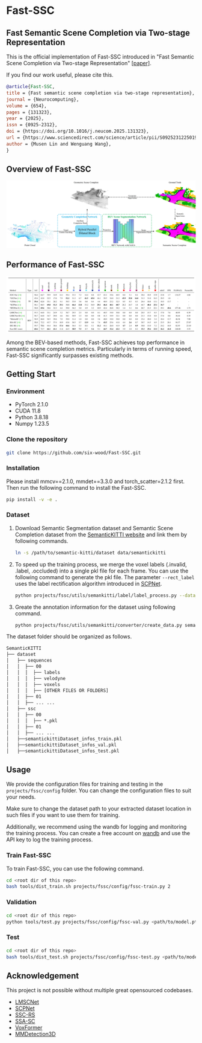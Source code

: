 # Fast-SSC

## Fast Semantic Scene Completion via Two-stage Representation

This is the official implementation of Fast-SSC introduced in "Fast Semantic Scene Completion via Two-stage Representation" [[paper]](https://github.com/six-wood/Fast-SSC.git).

If you find our work useful, please cite this.

```bibtex
@article{Fast-SSC,
title = {Fast semantic scene completion via two-stage representation},
journal = {Neurocomputing},
volume = {654},
pages = {131323},
year = {2025},
issn = {0925-2312},
doi = {https://doi.org/10.1016/j.neucom.2025.131323},
url = {https://www.sciencedirect.com/science/article/pii/S0925231225019952},
author = {Musen Lin and Wenguang Wang},
}
```

## Overview of Fast-SSC

![overview](imgs/overview.jpg)

## Performance of Fast-SSC

![Performance](imgs/performance.jpg)

Among the BEV-based methods, Fast-SSC achieves top performance in semantic scene completion metrics. Particularly in terms of running speed, Fast-SSC significantly surpasses existing methods.

## Getting Start

### Environment

* PyTorch 2.1.0
* CUDA 11.8
* Python 3.8.18
* Numpy 1.23.5

### Clone the repository

```bash
git clone https://github.com/six-wood/Fast-SSC.git
```

### Installation

Please install mmcv==2.1.0, mmdet==3.3.0 and torch_scatter=2.1.2 first. Then run the following command to install the Fast-SSC.

```bash
pip install -v -e .
```

### Dataset

1. Download Semantic Segmentation dataset and Semantic Scene Completion dataset from the [SemanticKITTI website](http://www.semantic-kitti.org/dataset.html) and link them by following commands.

    ```bash
    ln -s /path/to/semantic-kitti/dataset data/semantickitti
    ```

2. To speed up the training process, we merge the voxel labels (.invalid, .label, .occluded) into a single pkl file for each frame. You can use the following command to generate the pkl file. The parameter `--rect_label` uses the label rectification algorithm introduced in [SCPNet](https://github.com/SCPNet/Codes-for-SCPNet).

    ```bash
    python projects/fssc/utils/semankitti/label/label_process.py --data_root=data/semantickitti --output=data/semantickitti --config_path=projects/fssc/utils/semankitti/label/semantic-kitti.yaml --rect_label(optional)
    ```

3. Greate the annotation information for the dataset using following command.

    ```bash
    python projects/fssc/utils/semankitti/converter/create_data.py semantickitti --root-path data/semantickitti --out-dir data/semantickitti --extra-tag semantickittiDataset
    ```

The dataset folder should be organized as follows.

```angular2
SemanticKITTI
├── dataset
│   ├── sequences
│   │  ├── 00
│   │  │  ├── labels
│   │  │  ├── velodyne
│   │  │  ├── voxels
│   │  │  ├── [OTHER FILES OR FOLDERS]
│   │  ├── 01
│   │  ├── ... ...
│   ├── ssc
│   │  ├── 00
│   │  │  ├── *.pkl
│   │  ├── 01
│   │  ├── ... ...
│   ├──semantickittiDataset_infos_train.pkl
│   ├──semantickittiDataset_infos_val.pkl
│   ├──semantickittiDataset_infos_test.pkl
```

## Usage

We provide the configuration files for training and testing in the `projects/fssc/config` folder. You can change the configuration files to suit your needs.

Make sure to change the dataset path to your extracted dataset location in such files if you want to use them for training.

Additionally, we recommend using the wandb for logging and monitoring the training process. You can create a free account on [wandb](https://wandb.ai/site) and use the API key to log the training process.

### Train Fast-SSC

To train Fast-SSC, you can use the following command.

```bash
cd <root dir of this repo>
bash tools/dist_train.sh projects/fssc/config/fssc-train.py 2 
```

### Validation

```bash
cd <root dir of this repo>
python tools/test.py projects/fssc/config/fssc-val.py <path/to/model.pth>
```

### Test

```bash
cd <root dir of this repo>
bash tools/dist_test.sh projects/fssc/config/fssc-test.py <path/to/model.pth> 2
```

## Acknowledgement

This project is not possible without multiple great opensourced codebases.

* [LMSCNet](https://github.com/cv-rits/LMSCNet)
* [SCPNet](https://github.com/SCPNet/Codes-for-SCPNet)
* [SSC-RS](https://github.com/Jieqianyu/SSC-RS)
* [SSA-SC](https://github.com/jokester-zzz/SSA-SC)
* [VoxFormer](https://github.com/NVlabs/VoxFormer)
* [MMDetection3D](https://github.com/open-mmlab/mmdetection3d)
